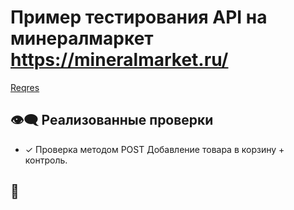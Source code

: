 # Пример тестирования API на минералмаркет **https://mineralmarket.ru/**
<a target="_blank" href="https://mineralmarket.ru/">Reqres</a>

## :eye_speech_bubble: Реализованные проверки

- ✓ Проверка методом POST Добавление товара в корзину + контроль.


## :speak_no_evil: 

